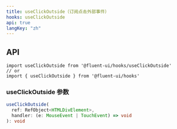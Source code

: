 ```yaml
---
title: useClickOutside（订阅点击外部事件）
hooks: useClickOutside
api: true
langKey: "zh"
---
```


## API

```
import useClickOutside from '@fluent-ui/hooks/useClickOutside'
// or
import { useClickOutside } from '@fluent-ui/hooks'
```

### useClickOutside 参数

```ts
useClickOutside(
  ref: RefObject<HTMLDivElement>,
  handler: (e: MouseEvent | TouchEvent) => void
): void
```

